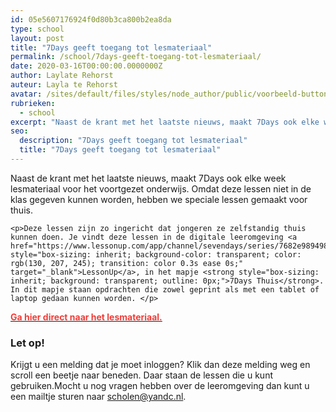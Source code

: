 ```yaml
---
id: 05e5607176924f0d80b3ca800b2ea8da
type: school
layout: post
title: "7Days geeft toegang tot lesmateriaal"
permalink: /school/7days-geeft-toegang-tot-lesmateriaal/
date: 2020-03-16T00:00:00.0000000Z
author: Laylate Rehorst
auteur: Layla te Rehorst
avatar: /sites/default/files/styles/node_author/public/voorbeeld-buttons.png?itok=MrshMKEw
rubrieken:
  - school
excerpt: "Naast de krant met het laatste nieuws, maakt 7Days ook elke week lesmateriaal voor het voortgezet onderwijs. Omdat deze lessen niet in de klas gegeven kunnen worden, hebben we speciale lessen gemaakt voor thuis.  "
seo:
  description: "7Days geeft toegang tot lesmateriaal"
  title: "7Days geeft toegang tot lesmateriaal"
---
```

Naast de krant met het laatste nieuws, maakt 7Days ook elke week lesmateriaal voor het voortgezet onderwijs. Omdat deze lessen niet in de klas gegeven kunnen worden, hebben we speciale lessen gemaakt voor thuis.  

    <p>Deze lessen zijn zo ingericht dat jongeren ze zelfstandig thuis kunnen doen. Je vindt deze lessen in de digitale leeromgeving <a href="https://www.lessonup.com/app/channel/sevendays/series/7682e989498fbed23b6da736" style="box-sizing: inherit; background-color: transparent; color: rgb(130, 207, 245); transition: color 0.3s ease 0s;" target="_blank">LessonUp</a>, in het mapje <strong style="box-sizing: inherit; background: transparent; outline: 0px;">7Days Thuis</strong>. In dit mapje staan opdrachten die zowel geprint als met een tablet of laptop gedaan kunnen worden. </p>
<p><a href="https://www.lessonup.com/app/channel/sevendays/series/7682e989498fbed23b6da736" target="_blank"><strong><span style="color:#F23C38;">Ga hier direct naar het lesmateriaal.</span></strong></a></p>
<h3>Let op! </h3>
<p>Krijgt u een melding dat je moet inloggen? Klik dan deze melding weg en scroll een beetje naar beneden. Daar staan de lessen die u kunt gebruiken.Mocht u nog vragen hebben over de leeromgeving dan kunt u een mailtje sturen naar <a href="mailto:scholen@yandc.nl?subject=lesmateriaal%20thuis">scholen@yandc.nl</a>.</p>
  
